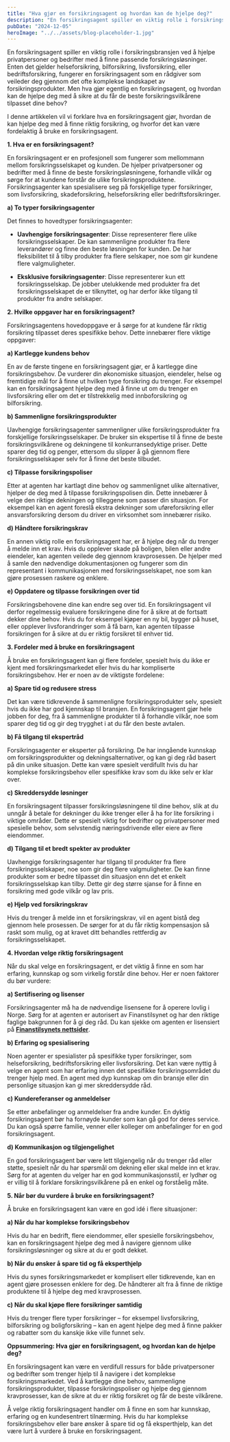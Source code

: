```yaml
---
title: "Hva gjør en forsikringsagent og hvordan kan de hjelpe deg?"
description: "En forsikringsagent spiller en viktig rolle i forsikringsbransjen ved å hjelpe privatpersoner og bedrifter med å finne passende forsikringsløsninger. Enten det gjelder helseforsikring, bilforsikring, livsforsikring, eller bedriftsforsikring, fungerer en forsikringsagent som en rådgiver som veileder deg gjennom det ofte komplekse landskapet av forsikringsprodukter. Men hva gjør egentlig en forsikringsagent, og hvordan kan de hjelpe deg &#8230; Read more"
pubDate: "2024-12-05"
heroImage: "../../assets/blog-placeholder-1.jpg"
---
```


En forsikringsagent spiller en viktig rolle i forsikringsbransjen ved å hjelpe privatpersoner og bedrifter med å finne passende forsikringsløsninger. Enten det gjelder helseforsikring, bilforsikring, livsforsikring, eller bedriftsforsikring, fungerer en forsikringsagent som en rådgiver som veileder deg gjennom det ofte komplekse landskapet av forsikringsprodukter. Men hva gjør egentlig en forsikringsagent, og hvordan kan de hjelpe deg med å sikre at du får de beste forsikringsvilkårene tilpasset dine behov?

I denne artikkelen vil vi forklare hva en forsikringsagent gjør, hvordan de kan hjelpe deg med å finne riktig forsikring, og hvorfor det kan være fordelaktig å bruke en forsikringsagent.

**1. Hva er en forsikringsagent?**

En forsikringsagent er en profesjonell som fungerer som mellommann mellom forsikringsselskapet og kunden. De hjelper privatpersoner og bedrifter med å finne de beste forsikringsløsningene, forhandle vilkår og sørge for at kundene forstår de ulike forsikringsproduktene. Forsikringsagenter kan spesialisere seg på forskjellige typer forsikringer, som livsforsikring, skadeforsikring, helseforsikring eller bedriftsforsikringer.

**a) To typer forsikringsagenter**

Det finnes to hovedtyper forsikringsagenter:

- **Uavhengige forsikringsagenter**: Disse representerer flere ulike forsikringsselskaper. De kan sammenligne produkter fra flere leverandører og finne den beste løsningen for kunden. De har fleksibilitet til å tilby produkter fra flere selskaper, noe som gir kundene flere valgmuligheter.

- **Eksklusive forsikringsagenter**: Disse representerer kun ett forsikringsselskap. De jobber utelukkende med produkter fra det forsikringsselskapet de er tilknyttet, og har derfor ikke tilgang til produkter fra andre selskaper.

**2. Hvilke oppgaver har en forsikringsagent?**

Forsikringsagentens hovedoppgave er å sørge for at kundene får riktig forsikring tilpasset deres spesifikke behov. Dette innebærer flere viktige oppgaver:

**a) Kartlegge kundens behov**

En av de første tingene en forsikringsagent gjør, er å kartlegge dine forsikringsbehov. De vurderer din økonomiske situasjon, eiendeler, helse og fremtidige mål for å finne ut hvilken type forsikring du trenger. For eksempel kan en forsikringsagent hjelpe deg med å finne ut om du trenger en livsforsikring eller om det er tilstrekkelig med innboforsikring og bilforsikring.

**b) Sammenligne forsikringsprodukter**

Uavhengige forsikringsagenter sammenligner ulike forsikringsprodukter fra forskjellige forsikringsselskaper. De bruker sin ekspertise til å finne de beste forsikringsvilkårene og dekningene til konkurransedyktige priser. Dette sparer deg tid og penger, ettersom du slipper å gå gjennom flere forsikringsselskaper selv for å finne det beste tilbudet.

**c) Tilpasse forsikringspoliser**

Etter at agenten har kartlagt dine behov og sammenlignet ulike alternativer, hjelper de deg med å tilpasse forsikringspolisen din. Dette innebærer å velge den riktige dekningen og tilleggene som passer din situasjon. For eksempel kan en agent foreslå ekstra dekninger som uføreforsikring eller ansvarsforsikring dersom du driver en virksomhet som innebærer risiko.

**d) Håndtere forsikringskrav**

En annen viktig rolle en forsikringsagent har, er å hjelpe deg når du trenger å melde inn et krav. Hvis du opplever skade på boligen, bilen eller andre eiendeler, kan agenten veilede deg gjennom kravprosessen. De hjelper med å samle den nødvendige dokumentasjonen og fungerer som din representant i kommunikasjonen med forsikringsselskapet, noe som kan gjøre prosessen raskere og enklere.

**e) Oppdatere og tilpasse forsikringen over tid**

Forsikringsbehovene dine kan endre seg over tid. En forsikringsagent vil derfor regelmessig evaluere forsikringene dine for å sikre at de fortsatt dekker dine behov. Hvis du for eksempel kjøper en ny bil, bygger på huset, eller opplever livsforandringer som å få barn, kan agenten tilpasse forsikringen for å sikre at du er riktig forsikret til enhver tid.

**3. Fordeler med å bruke en forsikringsagent**

Å bruke en forsikringsagent kan gi flere fordeler, spesielt hvis du ikke er kjent med forsikringsmarkedet eller hvis du har kompliserte forsikringsbehov. Her er noen av de viktigste fordelene:

**a) Spare tid og redusere stress**

Det kan være tidkrevende å sammenligne forsikringsprodukter selv, spesielt hvis du ikke har god kjennskap til bransjen. En forsikringsagent gjør hele jobben for deg, fra å sammenligne produkter til å forhandle vilkår, noe som sparer deg tid og gir deg trygghet i at du får den beste avtalen.

**b) Få tilgang til ekspertråd**

Forsikringsagenter er eksperter på forsikring. De har inngående kunnskap om forsikringsprodukter og dekningsalternativer, og kan gi deg råd basert på din unike situasjon. Dette kan være spesielt verdifullt hvis du har komplekse forsikringsbehov eller spesifikke krav som du ikke selv er klar over.

**c) Skreddersydde løsninger**

En forsikringsagent tilpasser forsikringsløsningene til dine behov, slik at du unngår å betale for dekninger du ikke trenger eller å ha for lite forsikring i viktige områder. Dette er spesielt viktig for bedrifter og privatpersoner med spesielle behov, som selvstendig næringsdrivende eller eiere av flere eiendommer.

**d) Tilgang til et bredt spekter av produkter**

Uavhengige forsikringsagenter har tilgang til produkter fra flere forsikringsselskaper, noe som gir deg flere valgmuligheter. De kan finne produkter som er bedre tilpasset din situasjon enn det et enkelt forsikringsselskap kan tilby. Dette gir deg større sjanse for å finne en forsikring med gode vilkår og lav pris.

**e) Hjelp ved forsikringskrav**

Hvis du trenger å melde inn et forsikringskrav, vil en agent bistå deg gjennom hele prosessen. De sørger for at du får riktig kompensasjon så raskt som mulig, og at kravet ditt behandles rettferdig av forsikringsselskapet.

**4. Hvordan velge riktig forsikringsagent**

Når du skal velge en forsikringsagent, er det viktig å finne en som har erfaring, kunnskap og som virkelig forstår dine behov. Her er noen faktorer du bør vurdere:

**a) Sertifisering og lisenser**

Forsikringsagenter må ha de nødvendige lisensene for å operere lovlig i Norge. Sørg for at agenten er autorisert av Finanstilsynet og har den riktige faglige bakgrunnen for å gi deg råd. Du kan sjekke om agenten er lisensiert på **[Finanstilsynets nettsider](https://www.finanstilsynet.no/)**.

**b) Erfaring og spesialisering**

Noen agenter er spesialister på spesifikke typer forsikringer, som helseforsikring, bedriftsforsikring eller livsforsikring. Det kan være nyttig å velge en agent som har erfaring innen det spesifikke forsikringsområdet du trenger hjelp med. En agent med dyp kunnskap om din bransje eller din personlige situasjon kan gi mer skreddersydde råd.

**c) Kundereferanser og anmeldelser**

Se etter anbefalinger og anmeldelser fra andre kunder. En dyktig forsikringsagent bør ha fornøyde kunder som kan gå god for deres service. Du kan også spørre familie, venner eller kolleger om anbefalinger for en god forsikringsagent.

**d) Kommunikasjon og tilgjengelighet**

En god forsikringsagent bør være lett tilgjengelig når du trenger råd eller støtte, spesielt når du har spørsmål om dekning eller skal melde inn et krav. Sørg for at agenten du velger har en god kommunikasjonsstil, er lydhør og er villig til å forklare forsikringsvilkårene på en enkel og forståelig måte.

**5. Når bør du vurdere å bruke en forsikringsagent?**

Å bruke en forsikringsagent kan være en god idé i flere situasjoner:

**a) Når du har komplekse forsikringsbehov**

Hvis du har en bedrift, flere eiendommer, eller spesielle forsikringsbehov, kan en forsikringsagent hjelpe deg med å navigere gjennom ulike forsikringsløsninger og sikre at du er godt dekket.

**b) Når du ønsker å spare tid og få eksperthjelp**

Hvis du synes forsikringsmarkedet er komplisert eller tidkrevende, kan en agent gjøre prosessen enklere for deg. De håndterer alt fra å finne de riktige produktene til å hjelpe deg med kravprosessen.

**c) Når du skal kjøpe flere forsikringer samtidig**

Hvis du trenger flere typer forsikringer – for eksempel livsforsikring, bilforsikring og boligforsikring – kan en agent hjelpe deg med å finne pakker og rabatter som du kanskje ikke ville funnet selv.

**Oppsummering: Hva gjør en forsikringsagent, og hvordan kan de hjelpe deg?**

En forsikringsagent kan være en verdifull ressurs for både privatpersoner og bedrifter som trenger hjelp til å navigere i det komplekse forsikringsmarkedet. Ved å kartlegge dine behov, sammenligne forsikringsprodukter, tilpasse forsikringspoliser og hjelpe deg gjennom kravprosesser, kan de sikre at du er riktig forsikret og får de beste vilkårene.

Å velge riktig forsikringsagent handler om å finne en som har kunnskap, erfaring og en kundesentrert tilnærming. Hvis du har komplekse forsikringsbehov eller bare ønsker å spare tid og få eksperthjelp, kan det være lurt å vurdere å bruke en forsikringsagent.
